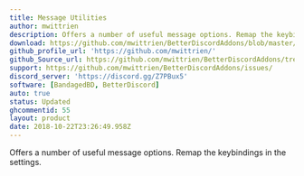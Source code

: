 ```yaml
---
title: Message Utilities
author: mwittrien
description: Offers a number of useful message options. Remap the keybindings in the settings.
download: https://github.com/mwittrien/BetterDiscordAddons/blob/master/Plugins/MessageUtilities/MessageUtilities.plugin.js
github_profile_url: 'https://github.com/mwittrien/'
github_Source_url: https://github.com/mwittrien/BetterDiscordAddons/tree/master/Plugins/MessageUtilities
support: https://github.com/mwittrien/BetterDiscordAddons/issues/
discord_server: 'https://discord.gg/Z7PBux5'
software: [BandagedBD, BetterDiscord]
auto: true
status: Updated
ghcommentid: 55
layout: product
date: 2018-10-22T23:26:49.958Z
---
```

Offers a number of useful message options. Remap the keybindings in the settings.